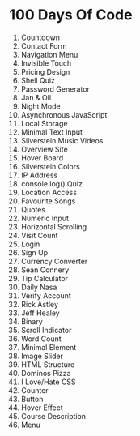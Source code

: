 # 100 Days Of Code

1. Countdown
2. Contact Form
3. Navigation Menu
4. Invisible Touch
5. Pricing Design
6. Shell Quiz
7. Password Generator
8. Jan & Oli
9. Night Mode
10. Asynchronous JavaScript
11. Local Storage
12. Minimal Text Input
13. Silverstein Music Videos
14. Overview Site
15. Hover Board
16. Silverstein Colors
17. IP Address
18. console.log() Quiz
19. Location Access
20. Favourite Songs
21. Quotes
22. Numeric Input
23. Horizontal Scrolling
24. Visit Count
25. Login
26. Sign Up
27. Currency Converter
28. Sean Connery
29. Tip Calculator
30. Daily Nasa
31. Verify Account
32. Rick Astley
33. Jeff Healey
34. Binary
35. Scroll Indicator
36. Word Count
37. Minimal Element
38. Image Slider
39. HTML Structure
40. Dominos Pizza
41. I Love/Hate CSS
42. Counter
43. Button
44. Hover Effect
45. Course Description
46. Menu